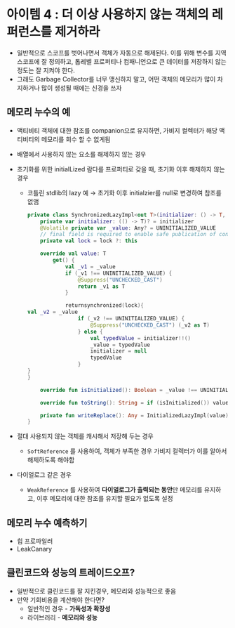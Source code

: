 # 아이템 4 : 더 이상 사용하지 않는 객체의 레퍼런스를 제거하라

- 일반적으로 스코프를 벗어나면서 객체가 자동으로 해제된다. 이를 위해 변수를 지역 스코프에 잘 정의하고, 톱레벨 프로퍼티나 컴패니언으로 큰 데이터를 저장하지 않는 정도는 잘 지켜야 한다.
- 그래도 Garbage Collector를 너무 맹신하지 말고, 어떤 객체의 메모리가 많이 차지하거나 많이 생성될 때에는 신경을 쓰자

## 메모리 누수의 예

- 액티비티 객체에 대한 참조를 companion으로 유지하면, 가비지 컬렉터가 해당 액티비티의 메모리를 회수 할 수 없게됨
- 배열에서 사용하지 않는 요소를 해제하지 않는 경우
- 초기화를 위한 initialLized 람다를 프로퍼티로 갖을 때, 초기화 이후 해제하지 않는 경우
    - 코틀린 stdlib의 lazy 예 → 초기화 이후 initialzier를 null로 변경하여 참조를 없앰
        
        ```kotlin
        private class SynchronizedLazyImpl<out T>(initializer: () -> T, lock: Any? = null) : Lazy<T>, Serializable {
            private var initializer: (() -> T)? = initializer
            @Volatile private var _value: Any? = UNINITIALIZED_VALUE
            // final field is required to enable safe publication of constructed instance
            private val lock = lock ?: this
        
            override val value: T
                get() {
                    val _v1 = _value
                    if (_v1 !== UNINITIALIZED_VALUE) {
                        @Suppress("UNCHECKED_CAST")
                        return _v1 as T
                    }
        
                    returnsynchronized(lock){
        val _v2 = _value
                        if (_v2 !== UNINITIALIZED_VALUE) {
                            @Suppress("UNCHECKED_CAST") (_v2 as T)
                        } else {
                            val typedValue = initializer!!()
                            _value = typedValue
                            initializer = null
                            typedValue
                        }
        }
        }
        
            override fun isInitialized(): Boolean = _value !== UNINITIALIZED_VALUE
        
            override fun toString(): String = if (isInitialized()) value.toString() else "Lazy value not initialized yet."
        
            private fun writeReplace(): Any = InitializedLazyImpl(value)
        }
        
        ```
        
- 절대 사용되지 않는 객체를 캐시해서 저장해 두는 경우
    - `SoftReference` 를 사용하여, 객체가 부족한 경우 가비지 컬렉터가 이를 알아서 해제하도록 해야함
- 다이얼로그 같은 경우
    - `WeakReference` 를 사용하여 **다이얼로그가 출력되는 동안**만 메모리를 유지하고, 이후 메모리에 대한 참조를 유지할 필요가 없도록 설정

## 메모리 누수 예측하기

- 힙 프로파일러
- LeakCanary

## 클린코드와 성능의 트레이드오프?

- 일반적으로 클린코드를 잘 지킨경우, 메모리와 성능적으로 좋음
- 만약 기회비용을 계산해야 한다면?
    - 일반적인 경우 - **가독성과 확장성**
    - 라이브러리 - **메모리와 성능**
